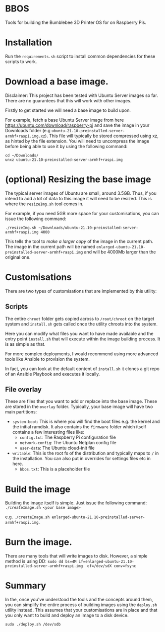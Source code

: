 # BBOS

Tools for building the Bumblebee 3D Printer OS for on Raspberry Pis.

# Installation

Run the `requirements.sh` script to install common dependencies for these scripts to work.

# Download a base image.

Disclaimer: This project has been tested with Ubuntu Server images so far. There are no guarantees that this will work with other images. 

Firstly to get started we will need a base image to build upon.

For example, fetch a base Ubuntu Server image from here https://ubuntu.com/download/raspberry-pi and save the image in your Downloads folder (e.g `ubuntu-21.10-preinstalled-server-armhf+raspi.img.xz`).
This file will typically be stored compressed using xz, as hinted by the file extension. 
You will need to uncompress the image before being able to use it by using the following command:
```
cd ~/Downloads/
unxz ubuntu-21.10-preinstalled-server-armhf+raspi.img
```

# (optional) Resizing the base image

The typical server images of Ubuntu are small, around 3.5GB. Thus, if you intend to add a lot of data to this image it will need to be resized. 
This is where the `resizeImg.sh` tool comes in. 

For example, if you need 5GB more space for your customisations, you can issue the following command:

`./resizeImg.sh ~/Downloads/ubuntu-21.10-preinstalled-server-armhf+raspi.img 4000`

This tells the tool to *make a larger copy* of the image in the current path. The image in the current path will be named `enlarged-ubuntu-21.10-preinstalled-server-armhf+raspi.img` and will be 4000Mb larger than the original one.

# Customisations
There are two types of customisations that are implemented by this utility:
## Scripts
The entire `chroot` folder gets copied across to `/root/chroot` on the target system and `install.sh` gets called once the utility chroots into the system. 

Here you can modify what files you want to have made available and the entry point `install.sh` that will execute within the image building process. It is as simple as that.

For more complex deployments, I would recommend using more advanced tools like Ansible to provision the system. 

In fact, you can look at the default content of `install.sh` it clones a git repo of an Ansible Playbook and executes it locally.

## File overlay
These are files that you want to add or replace into the base image. These are stored in the `overlay` folder. Typically, your base image will have two main partitions:
- `system-boot`: This is where you will find the boot files e.g. the kernel and the initial ramdisk. It also contains the `firmware` folder which itself contains a few interesting files like:
    - `config.txt`: The Raspberry Pi configuration file
    - `network-config`: The Ubuntu Netplan config file
    - `user-data`: The Ubuntu cloud-init file
- `writable`: This is the root fs of the distribution and typically maps to `/` in the installation. You can also put in overrides for settings files etc in here. 
    - `bbos.txt`: This is a placeholder file

# Build the image
Building the image itself is simple. Just issue the following command: `./createImage.sh <your base image>`

e.g. `./createImage.sh enlarged-ubuntu-21.10-preinstalled-server-armhf+raspi.img`.

# Burn the image.
There are many tools that will write images to disk. However, a simple method is using DD:
`sudo dd bs=4M if=enlarged-ubuntu-21.10-preinstalled-server-armhf+raspi.img  of=/dev/sdX conv=fsync`

# Summary
In the, once you've understood the tools and the concepts around them, you can simplify the entire process of building images using the `deploy.sh` utility instead. This assumes that your customisations are in place and that you only want to build and deploy an image to a disk device.
```
sudo ./deploy.sh /dev/sdb
```